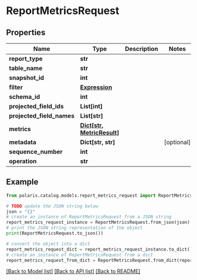 <!--

 Licensed to the Apache Software Foundation (ASF) under one
 or more contributor license agreements.  See the NOTICE file
 distributed with this work for additional information
 regarding copyright ownership.  The ASF licenses this file
 to you under the Apache License, Version 2.0 (the
 "License"); you may not use this file except in compliance
 with the License.  You may obtain a copy of the License at

   http://www.apache.org/licenses/LICENSE-2.0

 Unless required by applicable law or agreed to in writing,
 software distributed under the License is distributed on an
 "AS IS" BASIS, WITHOUT WARRANTIES OR CONDITIONS OF ANY
 KIND, either express or implied.  See the License for the
 specific language governing permissions and limitations
 under the License.

-->
# ReportMetricsRequest

## Properties

Name | Type | Description | Notes
------------ | ------------- | ------------- | -------------
**report_type** | **str** |  | 
**table_name** | **str** |  | 
**snapshot_id** | **int** |  | 
**filter** | [**Expression**](Expression.md) |  | 
**schema_id** | **int** |  | 
**projected_field_ids** | **List[int]** |  | 
**projected_field_names** | **List[str]** |  | 
**metrics** | [**Dict[str, MetricResult]**](MetricResult.md) |  | 
**metadata** | **Dict[str, str]** |  | [optional] 
**sequence_number** | **int** |  | 
**operation** | **str** |  | 

## Example

```python
from polaris.catalog.models.report_metrics_request import ReportMetricsRequest

# TODO update the JSON string below
json = "{}"
# create an instance of ReportMetricsRequest from a JSON string
report_metrics_request_instance = ReportMetricsRequest.from_json(json)
# print the JSON string representation of the object
print(ReportMetricsRequest.to_json())

# convert the object into a dict
report_metrics_request_dict = report_metrics_request_instance.to_dict()
# create an instance of ReportMetricsRequest from a dict
report_metrics_request_from_dict = ReportMetricsRequest.from_dict(report_metrics_request_dict)
```
[[Back to Model list]](../README.md#documentation-for-models) [[Back to API list]](../README.md#documentation-for-api-endpoints) [[Back to README]](../README.md)


